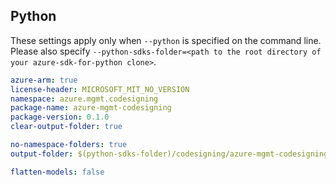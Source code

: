## Python

These settings apply only when `--python` is specified on the command line.
Please also specify `--python-sdks-folder=<path to the root directory of your azure-sdk-for-python clone>`.

```yaml $(python)
azure-arm: true
license-header: MICROSOFT_MIT_NO_VERSION
namespace: azure.mgmt.codesigning
package-name: azure-mgmt-codesigning
package-version: 0.1.0
clear-output-folder: true
```

``` yaml $(python)
no-namespace-folders: true
output-folder: $(python-sdks-folder)/codesigning/azure-mgmt-codesigning/azure/mgmt/codesigning
```

``` yaml $(python)
flatten-models: false
```
